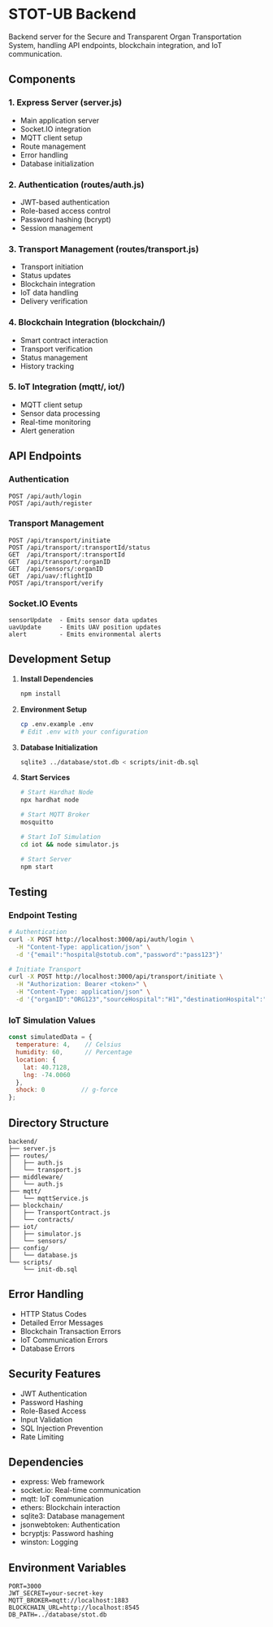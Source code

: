 # STOT-UB Backend

Backend server for the Secure and Transparent Organ Transportation System, handling API endpoints, blockchain integration, and IoT communication.

## Components

### 1. Express Server (server.js)
- Main application server
- Socket.IO integration
- MQTT client setup
- Route management
- Error handling
- Database initialization

### 2. Authentication (routes/auth.js)
- JWT-based authentication
- Role-based access control
- Password hashing (bcrypt)
- Session management

### 3. Transport Management (routes/transport.js)
- Transport initiation
- Status updates
- Blockchain integration
- IoT data handling
- Delivery verification

### 4. Blockchain Integration (blockchain/)
- Smart contract interaction
- Transport verification
- Status management
- History tracking

### 5. IoT Integration (mqtt/, iot/)
- MQTT client setup
- Sensor data processing
- Real-time monitoring
- Alert generation

## API Endpoints

### Authentication
```
POST /api/auth/login
POST /api/auth/register
```

### Transport Management
```
POST /api/transport/initiate
POST /api/transport/:transportId/status
GET  /api/transport/:transportId
GET  /api/transport/:organID
GET  /api/sensors/:organID
GET  /api/uav/:flightID
POST /api/transport/verify
```

### Socket.IO Events
```
sensorUpdate  - Emits sensor data updates
uavUpdate     - Emits UAV position updates
alert         - Emits environmental alerts
```

## Development Setup

1. **Install Dependencies**
   ```bash
   npm install
   ```

2. **Environment Setup**
   ```bash
   cp .env.example .env
   # Edit .env with your configuration
   ```

3. **Database Initialization**
   ```bash
   sqlite3 ../database/stot.db < scripts/init-db.sql
   ```

4. **Start Services**
   ```bash
   # Start Hardhat Node
   npx hardhat node

   # Start MQTT Broker
   mosquitto

   # Start IoT Simulation
   cd iot && node simulator.js

   # Start Server
   npm start
   ```

## Testing

### Endpoint Testing
```bash
# Authentication
curl -X POST http://localhost:3000/api/auth/login \
  -H "Content-Type: application/json" \
  -d '{"email":"hospital@stotub.com","password":"pass123"}'

# Initiate Transport
curl -X POST http://localhost:3000/api/transport/initiate \
  -H "Authorization: Bearer <token>" \
  -H "Content-Type: application/json" \
  -d '{"organID":"ORG123","sourceHospital":"H1","destinationHospital":"H2"}'
```

### IoT Simulation Values
```javascript
const simulatedData = {
  temperature: 4,    // Celsius
  humidity: 60,      // Percentage
  location: {
    lat: 40.7128,
    lng: -74.0060
  },
  shock: 0          // g-force
};
```

## Directory Structure
```
backend/
├── server.js
├── routes/
│   ├── auth.js
│   └── transport.js
├── middleware/
│   └── auth.js
├── mqtt/
│   └── mqttService.js
├── blockchain/
│   ├── TransportContract.js
│   └── contracts/
├── iot/
│   ├── simulator.js
│   └── sensors/
├── config/
│   └── database.js
└── scripts/
    └── init-db.sql
```

## Error Handling

- HTTP Status Codes
- Detailed Error Messages
- Blockchain Transaction Errors
- IoT Communication Errors
- Database Errors

## Security Features

- JWT Authentication
- Password Hashing
- Role-Based Access
- Input Validation
- SQL Injection Prevention
- Rate Limiting

## Dependencies

- express: Web framework
- socket.io: Real-time communication
- mqtt: IoT communication
- ethers: Blockchain interaction
- sqlite3: Database management
- jsonwebtoken: Authentication
- bcryptjs: Password hashing
- winston: Logging

## Environment Variables
```env
PORT=3000
JWT_SECRET=your-secret-key
MQTT_BROKER=mqtt://localhost:1883
BLOCKCHAIN_URL=http://localhost:8545
DB_PATH=../database/stot.db
```
